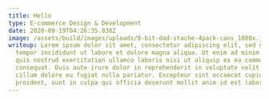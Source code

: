 ```yaml
---
title: Hello
type: E-commerce Design & Development
date: 2020-09-19T04:26:35.838Z
image: /assets/build/images/uploads/8-bit-dad-stache-4pack-cans_1080x.jpg
writeup: Lorem ipsum dolor sit amet, consectetur adipiscing elit, sed do eiusmod
  tempor incididunt ut labore et dolore magna aliqua. Ut enim ad minim veniam,
  quis nostrud exercitation ullamco laboris nisi ut aliquip ex ea commodo
  consequat. Duis aute irure dolor in reprehenderit in voluptate velit esse
  cillum dolore eu fugiat nulla pariatur. Excepteur sint occaecat cupidatat non
  proident, sunt in culpa qui officia deserunt mollit anim id est laborum.\
---
```

